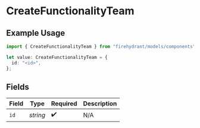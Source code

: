 # CreateFunctionalityTeam

## Example Usage

```typescript
import { CreateFunctionalityTeam } from "firehydrant/models/components";

let value: CreateFunctionalityTeam = {
  id: "<id>",
};
```

## Fields

| Field              | Type               | Required           | Description        |
| ------------------ | ------------------ | ------------------ | ------------------ |
| `id`               | *string*           | :heavy_check_mark: | N/A                |